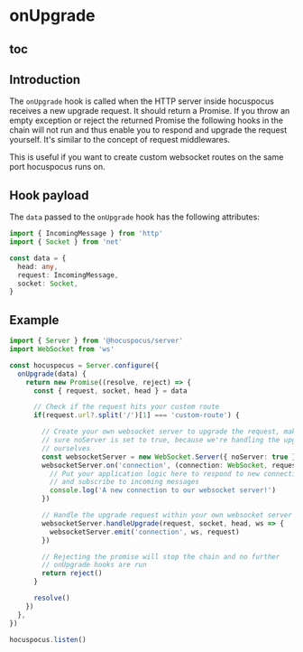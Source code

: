 # onUpgrade

## toc

## Introduction

The `onUpgrade` hook is called when the HTTP server inside hocuspocus receives a new upgrade request. It should return a Promise. If you throw an empty exception or reject the returned Promise the following hooks in the chain will not run and thus enable you to respond and upgrade the request yourself. It's similar to the concept of request middlewares.

This is useful if you want to create custom websocket routes on the same port hocuspocus runs on.

## Hook payload

The `data` passed to the `onUpgrade` hook has the following attributes:

```typescript
import { IncomingMessage } from 'http'
import { Socket } from 'net'

const data = {
  head: any,
  request: IncomingMessage,
  socket: Socket,
}
```

## Example

```typescript
import { Server } from '@hocuspocus/server'
import WebSocket from 'ws'

const hocuspocus = Server.configure({
  onUpgrade(data) {
    return new Promise((resolve, reject) => {
      const { request, socket, head } = data

      // Check if the request hits your custom route
      if(request.url?.split('/')[1] === 'custom-route') {

        // Create your own websocket server to upgrade the request, make
        // sure noServer is set to true, because we're handling the upgrade
        // ourselves
        const websocketServer = new WebSocket.Server({ noServer: true })
        websocketServer.on('connection', (connection: WebSocket, request: IncomingMessage) => {
          // Put your application logic here to respond to new connections
          // and subscribe to incoming messages
          console.log('A new connection to our websocket server!')
        })

        // Handle the upgrade request within your own websocket server
        websocketServer.handleUpgrade(request, socket, head, ws => {
          websocketServer.emit('connection', ws, request)
        })

        // Rejecting the promise will stop the chain and no further
        // onUpgrade hooks are run
        return reject()
      }

      resolve()
    })
  },
})

hocuspocus.listen()
```
